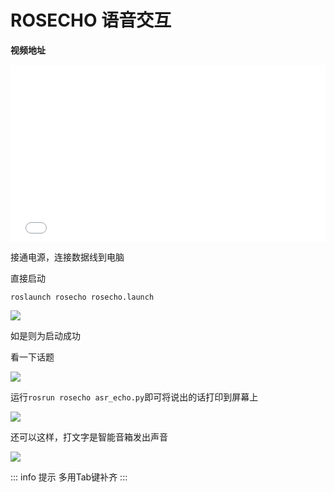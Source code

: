 #  ROSECHO 语音交互

**视频地址**

<div style="position: relative; padding-bottom: 56.25%; height: 0;">
  <iframe src="//player.bilibili.com/player.html?aid=464075821&bvid=BV1tL411u7xr&cid=439017134&p=1&autoplay=0" frameborder="no" scrolling="no" 
    style="position: absolute; top: 0; left: 0; width: 100%; height: 100%;"></iframe>
</div>

接通电源，连接数据线到电脑

直接启动

```shell
roslaunch rosecho rosecho.launch
```
![](https://img.kancloud.cn/ab/22/ab22416ef9ca19127f810fdb63e93db8_735x488.png)

如是则为启动成功

看一下话题

![](https://img.kancloud.cn/8e/82/8e82c874615abe03fd19b302d126a11b_732x487.png)

运行`rosrun rosecho asr_echo.py`即可将说出的话打印到屏幕上

![](https://img.kancloud.cn/16/97/16978d363950ff6fd8b5bf0b1945c5e6_950x181.png)

还可以这样，打文字是智能音箱发出声音

![](https://img.kancloud.cn/5f/00/5f007e853ebf64d05c4133d851688657_736x267.png)

::: info 提示
多用Tab键补齐
:::